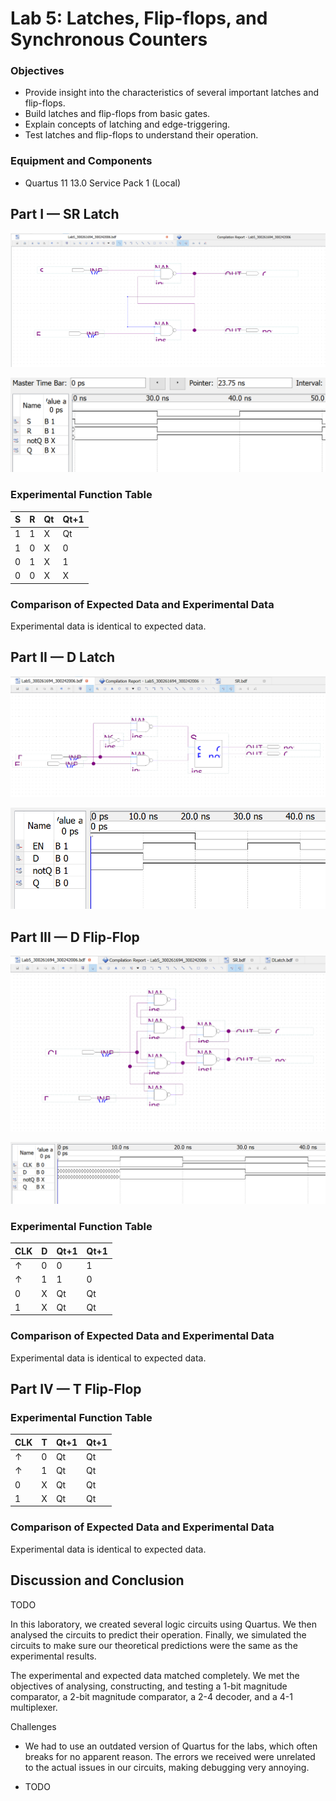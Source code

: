# Lab 5: Latches, Flip-flops, and Synchronous Counters

### Objectives

- Provide insight into the characteristics of several important latches and flip-flops.
- Build latches and flip-flops from basic gates.
- Explain concepts of latching and edge-triggering.
- Test latches and flip-flops to understand their operation.

### Equipment and Components

- Quartus 11 13.0 Service Pack 1 (Local)

## Part I &mdash; SR Latch

![](2022-04-07-22-27-26.png)

![](2022-04-07-22-27-45.png)

### Experimental Function Table

| S   | R   | Qt  | Qt+1 |
| --- | --- | --- | ---- |
| 1   | 1   | X   | Qt   |
| 1   | 0   | X   | 0    |
| 0   | 1   | X   | 1    |
| 0   | 0   | X   | X    |

### Comparison of Expected Data and Experimental Data

Experimental data is identical to expected data.

## Part II &mdash; D Latch

![](2022-04-07-22-28-07.png)

![](2022-04-07-22-28-28.png)

## Part III &mdash; D Flip-Flop

![](2022-04-07-22-37-42.png)

![](2022-04-07-22-37-57.png)

### Experimental Function Table

| CLK | D   | Qt+1 | Qt+1 |
| --- | --- | ---- | ---- |
| ↑   | 0   | 0    | 1    |
| ↑   | 1   | 1    | 0    |
| 0   | X   | Qt   | Qt   |
| 1   | X   | Qt   | Qt   |

### Comparison of Expected Data and Experimental Data

Experimental data is identical to expected data.

## Part IV &mdash; T Flip-Flop

### Experimental Function Table

| CLK | T   | Qt+1 | Qt+1 |
| --- | --- | ---- | ---- |
| ↑   | 0   | Qt   | Qt   |
| ↑   | 1   | Qt   | Qt   |
| 0   | X   | Qt   | Qt   |
| 1   | X   | Qt   | Qt   |

### Comparison of Expected Data and Experimental Data

Experimental data is identical to expected data.

## Discussion and Conclusion

TODO

In this laboratory, we created several logic circuits using Quartus. We then analysed the circuits to predict their operation. Finally, we simulated the circuits to make sure our theoretical predictions were the same as the experimental results.

The experimental and expected data matched completely. We met the objectives of analysing, constructing, and testing a 1-bit magnitude comparator, a 2-bit magnitude comparator, a 2-4 decoder, and a 4-1 multiplexer.

Challenges

- We had to use an outdated version of Quartus for the labs, which often breaks for no apparent reason. The errors we received were unrelated to the actual issues in our circuits, making debugging very annoying.

- TODO

